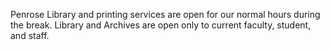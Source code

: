 Penrose Library and printing services are open for our normal hours during the break. Library and Archives are open only to current faculty, student, and staff.